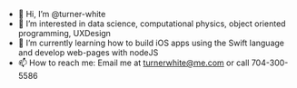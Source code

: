 - 👋 Hi, I’m @turner-white
- 👀 I’m interested in data science, computational physics, object oriented programming, UXDesign
- 🌱 I’m currently learning how to build iOS apps using the Swift language and develop web-pages with nodeJS
- 📫 How to reach me: Email me at turnerwhite@me.com or call 704-300-5586

<!---
turner-white/turner-white is a ✨ special ✨ repository because its `README.md` (this file) appears on your GitHub profile.
You can click the Preview link to take a look at your changes.
--->
